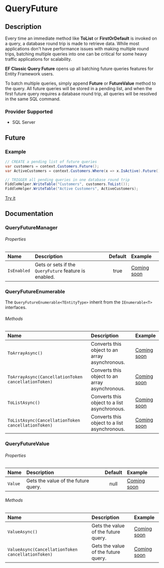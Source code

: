 # QueryFuture

## Description
Every time an immediate method like **ToList** or **FirstOrDefault** is invoked on a query, a database round trip is made to retrieve data. While most applications don't have performance issues with making multiple round trips, batching multiple queries into one can be critical for some heavy traffic applications for scalability.

**EF Classic Query Future** opens up all batching future queries features for Entity Framework users.

To batch multiple queries, simply append **Future** or **FutureValue** method to the query. All future queries will be stored in a pending list, and when the first future query requires a database round trip, all queries will be resolved in the same SQL command.

### Provider Supported
- SQL Server

## Future

### Example
```csharp
// CREATE a pending list of future queries
var customers = context.Customers.Future();
var ActiveCustomers = context.Customers.Where(x => x.IsActive).Future();

// TRIGGER all pending queries in one database round trip			
FiddleHelper.WriteTable("Customers", customers.ToList());		
FiddleHelper.WriteTable("Active Customers", ActiveCustomers);			
```
[Try it](https://dotnetfiddle.net/DoWJ3t)

## Documentation

### QueryFutureManager

###### Properties

| Name | Description | Default | Example |
| :--- | :---------- | :-----: | :------ |
| `IsEnabled` | Gets or sets if the `QueryFuture` feature is enabled. | true | [Coming soon](#) |

### QueryFutureEnumerable<TEntityType>
  
The `QueryFutureEnumerable<TEntityType>` inherit from the `IEnumerable<T>` interfaces.

###### Methods

| Name | Description | Example |
| :--- | :---------- | :------ |
| `ToArrayAsync()` | Converts this object to an array asynchronous. | [Coming soon](#) |
| `ToArrayAsync(CancellationToken cancellationToken)` | Converts this object to an array asynchronous. | [Coming soon](#) |
| `ToListAsync()` | Converts this object to a list asynchronous. | [Coming soon](#) |
| `ToListAsync(CancellationToken cancellationToken)` | Converts this object to a list asynchronous. | [Coming soon](#) |
  
### QueryFutureValue<TResult>
  
###### Properties

| Name | Description | Default | Example |
| :--- | :---------- | :-----: | :------ |
| `Value` | Gets the value of the future query. | null | [Coming soon](#) |

###### Methods

| Name | Description | Example |
| :--- | :---------- | :------ |
| `ValueAsync()` | Gets the value of the future query. | [Coming soon](#) |
| `ValueAsync(CancellationToken cancellationToken)` | Gets the value of the future query. | [Coming soon](#) |
